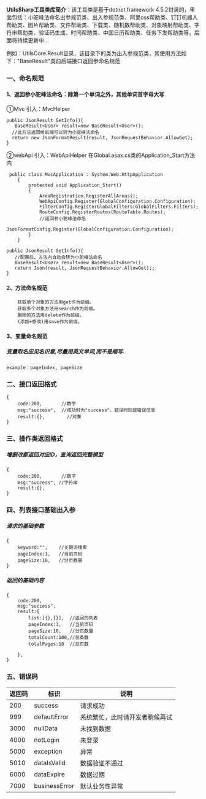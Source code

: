 **UtilsSharp工具类库简介**：该工具类是基于dotnet framework 4.5.2封装的，里面包括：小驼峰法命名出参规范类、出入参规范类、阿里oss帮助类、钉钉机器人帮助类、图片帮助类、文件帮助类、下载类、随机数帮助类、对象映射帮助类、字符串帮助类、验证码生成、时间帮助类、中国日历帮助类、任务下发帮助类等，后面将持续更新中…

例如：UtilsCore.Result目录，该目录下的类为出入参规范类，其使用方法如下："BaseResult"类前后端接口返回参命名规范
 
### 一、命名规范

#### 1、返回参小驼峰法命名：除第一个单词之外，其他单词首字母大写

①Mvc 引入：MvcHelper 
```
public JsonResult GetInfo(){
   BaseResult<User> result=new BaseResult<User>();
  //此方法返回给前端可以转为小驼峰法命名
  return new JsonFormatResult(result, JsonRequestBehavior.AllowGet);
}

```
②webApi 引入：WebApiHelper
在Global.asax.cs类的Application_Start方法内

```
 public class MvcApplication : System.Web.HttpApplication
    {
        protected void Application_Start()
        {
            AreaRegistration.RegisterAllAreas();
            WebApiConfig.Register(GlobalConfiguration.Configuration);
            FilterConfig.RegisterGlobalFilters(GlobalFilters.Filters);
            RouteConfig.RegisterRoutes(RouteTable.Routes);
            //返回参小驼峰法命名
            JsonFormatConfig.Register(GlobalConfiguration.Configuration);
        }
    }
```

```
public JsonResult GetInfo(){
   //配置后，方法内自动会转为小驼峰法命名
   BaseResult<User> result=new BaseResult<User>();
   return Json(result, JsonRequestBehavior.AllowGet);;
}
```


#### 2、方法命名规范
```
    获取单个对象的方法用get作为前缀。
    获取多个对象方法用search作为前缀。
    删除的方法用delete作为前缀。
    (添加+修改)用save作为前缀。
```
#### 3、变量命名规范
##### 变量取名应见名识意,尽量用英文单词,而不是缩写.
```
example：pageIndex, pageSize
```

### 二、接口返回格式

```
{
    code:200,       //数字
    msg:"success",  //成功时为"success"，错误时则是错误信息
    result:{},        //对象
}
```
### 三、操作类返回格式

##### 增删改都返回对应ID，查询返回完整模型
```
{
    code:200,       //数字
    msg:"success", //字符串
    result:{},
}
```

### 四、列表接口基础出入参

##### 请求的基础参数
```
{
    keyword:"",    //关键词搜索
    pageIndex:1,   //当前页码
    pageSize:10,   //分页数量
}
```

##### 返回的基础内容
```
{
    code:200, 
    msg:"success",
    result:{
        list:[{},{}],  //返回的列表
        pageIndex:1,   //当前页码
        pageSize:10,   //分页数量
        totalCount:100,//总条数
        totalPages:10  //总页数 
        
    },
}
```
### 五、错误码

返回码 | 标识 |  说明  
-|-|-
200 | success | 请求成功 |
999 | defaultError | 系统繁忙，此时请开发者稍候再试 |
3000 | nullData | 未找到数据 |
4000 | notLogin | 未登录 |
5000 | exception | 异常 |
5010 | dataIsValid |  数据验证不通过 |
6000 | dataExpire | 数据过期 |
7000 | businessError | 默认业务性异常 |
